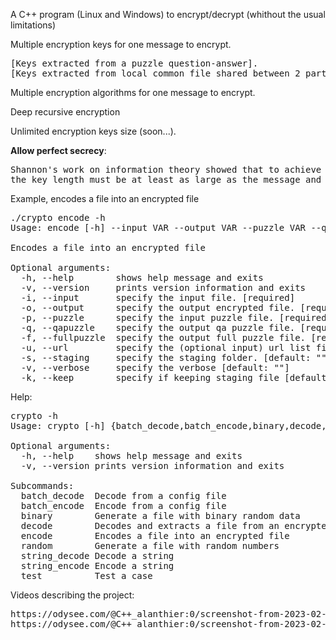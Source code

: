 A C++ program (Linux and Windows) to encrypt/decrypt (whithout the usual limitations)

Multiple encryption keys for one message to encrypt.
<pre>
[Keys extracted from a puzzle question-answer].
[Keys extracted from local common file shared between 2 parties, public web files, protected ftp files].
</pre>

Multiple encryption algorithms for one message to encrypt.

Deep recursive encryption

Unlimited encryption keys size (soon...).

**Allow perfect secrecy**:
<pre>
Shannon's work on information theory showed that to achieve so-called 'perfect secrecy', 
the key length must be at least as large as the message and only used once (this algorithm is called the one-time pad). 
</pre>
 

Example, encodes a file into an encrypted file
<pre>
./crypto encode -h
Usage: encode [-h] --input VAR --output VAR --puzzle VAR --qapuzzle VAR --fullpuzzle VAR [--url VAR] [--staging VAR] [--keep VAR]

Encodes a file into an encrypted file

Optional arguments:
  -h, --help 		shows help message and exits
  -v, --version  	prints version information and exits
  -i, --input		specify the input file. [required]
  -o, --output   	specify the output encrypted file. [required]
  -p, --puzzle   	specify the input puzzle file. [required]
  -q, --qapuzzle 	specify the output qa puzzle file. [required]
  -f, --fullpuzzle  specify the output full puzzle file. [required]
  -u, --url  		specify the (optional input) url list file.
  -s, --staging  	specify the staging folder. [default: ""]
  -v, --verbose  	specify the verbose [default: ""]
  -k, --keep 		specify if keeping staging file [default: ""]
</pre>

Help:
<pre>
crypto -h
Usage: crypto [-h] {batch_decode,batch_encode,binary,decode,encode,random,string_decode,string_encode,test}

Optional arguments:
  -h, --help   	shows help message and exits 
  -v, --version	prints version information and exits 

Subcommands:
  batch_decode  Decode from a config file
  batch_encode  Encode from a config file
  binary        Generate a file with binary random data
  decode        Decodes and extracts a file from an encrypted file
  encode        Encodes a file into an encrypted file
  random        Generate a file with random numbers
  string_decode Decode a string
  string_encode Encode a string
  test          Test a case
</pre>

Videos describing the project:
<pre>
https://odysee.com/@C++_alanthier:0/screenshot-from-2023-02-20-22-10-02_qpG2gyJg:c
https://odysee.com/@C++_alanthier:0/screenshot-from-2023-02-09-21-50-13_uIWWm6KM:1
</pre>
